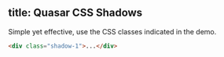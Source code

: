 title: Quasar CSS Shadows
---
Simple yet effective, use the CSS classes indicated in the demo.
<input type="hidden" data-fullpage-demo="shadows">

``` html
<div class="shadow-1">...</div>
```

